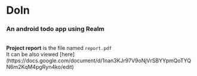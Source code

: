 <h1>DoIn</h1>
<h3>An android todo app using Realm</h3><br>
<b>Project report</b> is the file named
<code>report.pdf</code><br>
It can be also viewed [here] (https://docs.google.com/document/d/1nan3KJr97V9oNjVrSBYYpmQoTYQN6m2KqM4pgRyn4ko/edit)
